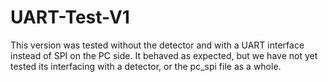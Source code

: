 # UART-Test-V1
This version was tested without the detector and with a UART interface instead of SPI on the PC side. It behaved as expected, but we have not yet tested its interfacing with a detector, or the pc_spi file as a whole.
